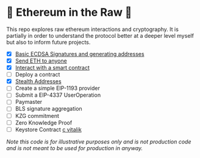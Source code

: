 # 🥩 Ethereum in the Raw 🫢

This repo explores raw ethereum interactions and cryptography. It is partially in order to understand the protocol better at a deeper level myself but also to inform future projects. 

- [x] [Basic ECDSA Signatures and generating addresses](scripts/01-ecdsa.ts)
- [x] [Send ETH to anyone](scripts/02-transaction.ts)
- [x] [Interact with a smart contract](scripts/03-contract.ts)
- [ ] Deploy a contract
- [x] [Stealth Addresses](scripts/04-stealth.ts)
- [ ] Create a simple EIP-1193 provider
- [ ] Submit a EIP-4337 UserOperation
- [ ] Paymaster
- [ ] BLS signature aggregation
- [ ] KZG commitment
- [ ] Zero Knowledge Proof
- [ ] Keystore Contract [c vitalik](https://vitalik.eth.limo/general/2023/06/09/three_transitions.html)

_Note this code is for illustrative purposes only and is not production code and is not meant to be used for production in anyway._
